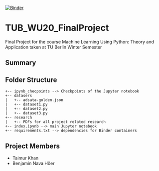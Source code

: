 [![Binder](https://mybinder.org/badge_logo.svg)](https://mybinder.org/v2/gh/thisistaimur/TUB_WS_FinalProject/HEAD)

# TUB_WU20_FinalProject
Final Project for the course Machine Learning Using Python: Theory and Application taken at TU Berlin Winter Semester

## Summary

## Folder Structure
```
+-- ipynb_checpoints --> Checkpoints of the Jupyter notebook
+-- datasers
|   +-- adsata-golden.json
|   +-- dataset1.py
|   +-- dataset2.py
|   +-- dataset3.py
+-- research
|   +-- PDFs for all project related research
+-- index.ipynb --> main Jupyter notebook
+-- requirements.txt --> dependencies for Binder containers
```

## Project Members
* Taimur Khan
* Benjamin Nava Höer
